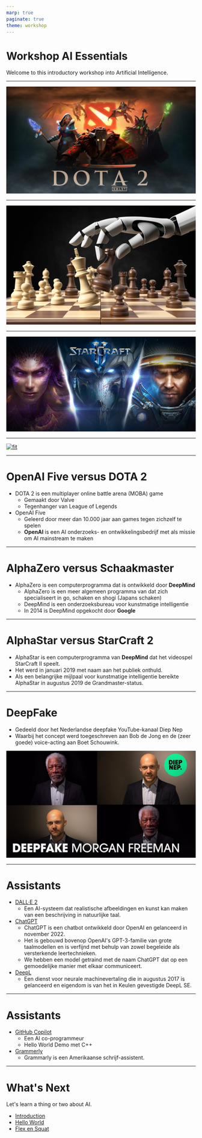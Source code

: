 ```yaml
---
marp: true
paginate: true
theme: workshop
---
```


# <!-- fit --> Workshop AI Essentials

Welcome to this introductory workshop into Artificial Intelligence.

---

[![fit](img/dota2.webp)](https://youtu.be/tfb6aEUMC04?t=503)

---

[![fit](img/alphazero.webp)](https://youtu.be/nQSR2FIWsVk?t=180)

---

[![fit](img/starcraft2.jpg)](https://youtu.be/FWbVseLiopw?t=150)

---

[![fit](img/morganfreeman.avif)](https://www.youtube.com/watch?v=oxXpB9pSETo)

---

# OpenAI Five versus DOTA 2

- DOTA 2 is een multiplayer online battle arena (MOBA) game
  - Gemaakt door Valve
  - Tegenhanger van League of Legends
- OpenAI Five
  - Geleerd door meer dan 10.000 jaar aan games tegen zichzelf te spelen
  - **OpenAI** is een AI onderzoeks- en ontwikkelingsbedrijf met als missie om AI mainstream te maken

<!-- OpenAI heeft in 2019 de wereldkampioenen in DOTA2 verslagen door enkel tegen zichzelf te trainen. De AI kwam af met nieuwe strategieën die nog nooit eerder werden gebruikt. De AI kon ongeveer 250 jaar aan “training” simuleren per dag, ofwel ongeveer 45.000 jaar aan training gesimuleerd over 10 Real-Time maanden (OpenAI Five Defeats Dota 2 World Champions) -->

---

# AlphaZero versus Schaakmaster

- AlphaZero is een computerprogramma dat is ontwikkeld door **DeepMind**
  - AlphaZero is een meer algemeen programma van dat zich specialiseert in go, schaken en shogi (Japans schaken)
  - DeepMind is een onderzoeksbureau voor kunstmatige intelligentie
  - In 2014 is DeepMind opgekocht door **Google**

---

# AlphaStar versus StarCraft 2

- AlphaStar is een computerprogramma van **DeepMind** dat het videospel StarCraft II speelt.
- Het werd in januari 2019 met naam aan het publiek onthuld.
- Als een belangrijke mijlpaal voor kunstmatige intelligentie bereikte AlphaStar in augustus 2019 de Grandmaster-status.

---

# DeepFake

- Gedeeld door het Nederlandse deepfake YouTube-kanaal Diep Nep
- Waarbij het concept werd toegeschreven aan Bob de Jong en de (zeer goede) voice-acting aan Boet Schouwink.

![bg fit right:50%](./img/deepfakemorganfreeman.jpg)

---

# Assistants

- [DALL·E 2](https://labs.openai.com/)
  - Een AI-systeem dat realistische afbeeldingen en kunst kan maken van een beschrijving in natuurlijke taal.
- [ChatGPT](https://chat.openai.com/)
  - ChatGPT is een chatbot ontwikkeld door OpenAI en gelanceerd in november 2022.
  - Het is gebouwd bovenop OpenAI's GPT-3-familie van grote taalmodellen en is verfijnd met behulp van zowel begeleide als versterkende leertechnieken.
  - We hebben een model getraind met de naam ChatGPT dat op een gemoedelijke manier met elkaar communiceert.
- [DeepL](https://www.deepl.com/translator)
  - Een dienst voor neurale machinevertaling die in augustus 2017 is gelanceerd en eigendom is van het in Keulen gevestigde DeepL SE.

---

# Assistants

- [GitHub Copilot](https://github.com/features/copilot)
  - Een AI co-programmeur
  - Hello World Demo met C++
- [Grammerly](https://app.grammarly.com/)
  - Grammarly is een Amerikaanse schrijf-assistent.

---

# What's Next

Let's learn a thing or two about AI.

- [Introduction](./introduction.md)
- [Hello World](./hello_world.md)
- [Flex en Squat](./flex_squat.md)
